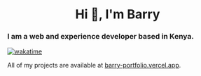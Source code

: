 <h1 align="center">Hi 👋, I'm Barry</h1>
<h3 align="left">I am a web and experience developer based in Kenya.</h3>

[![wakatime](https://wakatime.com/badge/user/805b827c-0644-48ca-81a4-a17031f65cf6.svg)](https://wakatime.com/@805b827c-0644-48ca-81a4-a17031f65cf6)

All of my projects are available at [barry-portfolio.vercel.app](barry-portfolio.vercel.app).
